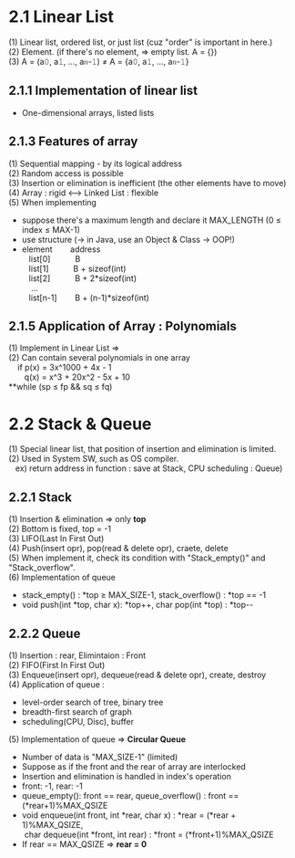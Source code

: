 2.1 Linear List
================================
(1) Linear list, ordered list, or just list (cuz "order" is important in here.)  
(2) Element. (if there's no element, => empty list. A = {})  
(3) A = (a𝟶, a𝟷, ..., a𝑛-𝟷) ≠ A = {a𝟶, a𝟷, ..., a𝑛-𝟷}  

2.1.1 Implementation of linear list
--------------------------------
* One-dimensional arrays, listed lists  

2.1.3 Features of **array**  
--------------------------
(1) Sequential mapping - by its logical address  
(2) Random access is possible  
(3) Insertion or elimination is inefficient (the other elements have to move)  
(4) Array : rigid ⟷ Linked List : flexible  
(5) When implementing  
- suppose there's a maximum length and declare it MAX_LENGTH (0 ≤ index ≤ MAX-1)  
- use structure (-> in Java, use an Object & Class -> OOP!)  
- element &nbsp;&nbsp;&nbsp;&nbsp;&nbsp;&nbsp; address  
&nbsp;&nbsp;&nbsp;list[0]  &nbsp;&nbsp;&nbsp;&nbsp;&nbsp;&nbsp;&nbsp;&nbsp;&nbsp; B   
&nbsp;&nbsp;&nbsp;list[1]  &nbsp;&nbsp;&nbsp;&nbsp;&nbsp;&nbsp;&nbsp;&nbsp;&nbsp; B + sizeof(int)  
&nbsp;&nbsp;&nbsp;list[2]  &nbsp;&nbsp;&nbsp;&nbsp;&nbsp;&nbsp;&nbsp;&nbsp;&nbsp; B + 2*sizeof(int)  
&nbsp;&nbsp;&nbsp; ...  
&nbsp;&nbsp;&nbsp;list[n-1]  &nbsp;&nbsp;&nbsp;&nbsp;&nbsp;&nbsp; B + (n-1)*sizeof(int)  

2.1.5 Application of Array : Polynomials  
--------
(1) Implement in Linear List =>  
(2) Can contain several polynomials in one array  
&nbsp;&nbsp;&nbsp; if p(x) = 3x^1000 + 4x - 1  
&nbsp;&nbsp;&nbsp;&nbsp;&nbsp;&nbsp;&nbsp;q(x) = x^3 + 20x^2 - 5x + 10  
**while (sp ≤ fp && sq ≤ fq)  

2.2 Stack & Queue  
====
(1) Special linear list, that position of insertion and elimination is limited.  
(2) Used in System SW, such as OS compiler.  
&nbsp;&nbsp;&nbsp;ex) return address in function : save at Stack, CPU scheduling : Queue)  

2.2.1 Stack 
----
(1) Insertion & elimination => only **top**  
(2) Bottom is fixed, top = -1  
(3) LIFO(Last In First Out)  
(4) Push(insert opr), pop(read & delete opr), craete, delete  
(5) When implement it, check its condition with "Stack_empty()" and "Stack_overflow".  
(6) Implementation of queue  
* stack_empty() : *top ≥ MAX_SIZE-1, stack_overflow() : *top == -1  
* void push(int *top, char x): *top++, char pop(int *top) : *top--  

2.2.2 Queue 
---
(1) Insertion : rear, Elimintaion : Front  
(2) FIFO(First In First Out)  
(3) Enqueue(insert opr), dequeue(read & delete opr), create, destroy  
(4) Application of queue :  
* level-order search of tree, binary tree  
* breadth-first search of graph  
* scheduling(CPU, Disc), buffer  

(5) Implementation of queue => **Circular Queue**  
* Number of data is "MAX_SIZE-1" (limited)  
* Suppose as if the front and the rear of array are interlocked  
* Insertion and elimination is handled in index's operation  
* front: -1, rear: -1  
* queue_empty(): front == rear, queue_overflow() : front == (*rear+1)%MAX_QSIZE  
* void enqueue(int front, int *rear, char x) : *rear = (*rear + 1)%MAX_QSIZE,  
&nbsp;char dequeue(int *front, int rear) : *front = (*front+1)%MAX_QSIZE  
* If rear == MAX_QSIZE => **rear = 0**  

